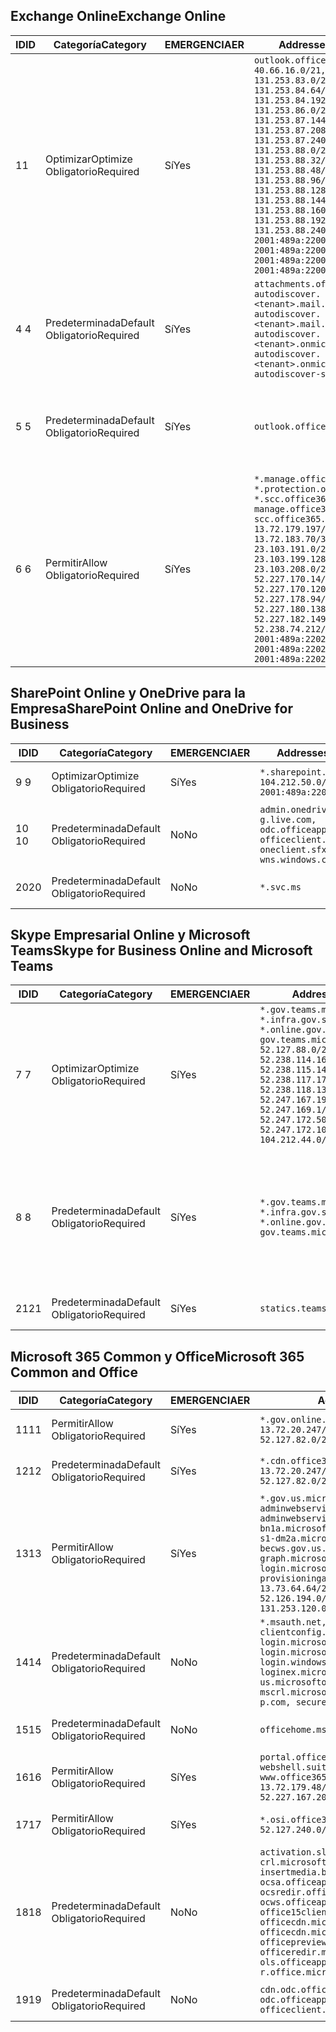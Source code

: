 <!--THIS FILE IS AUTOMATICALLY GENERATED. MANUAL CHANGES WILL BE OVERWRITTEN.-->
<!--Please contact the Office 365 Endpoints team with any questions.-->
<!--USGovGCCHigh endpoints version 2019062800-->
<!--File generated 2019-06-28 11:00:11.8056-->

## <a name="exchange-online"></a><span data-ttu-id="83e50-101">Exchange Online</span><span class="sxs-lookup"><span data-stu-id="83e50-101">Exchange Online</span></span>

<span data-ttu-id="83e50-102">ID</span><span class="sxs-lookup"><span data-stu-id="83e50-102">ID</span></span> | <span data-ttu-id="83e50-103">Categoría</span><span class="sxs-lookup"><span data-stu-id="83e50-103">Category</span></span> | <span data-ttu-id="83e50-104">EMERGENCIA</span><span class="sxs-lookup"><span data-stu-id="83e50-104">ER</span></span> | <span data-ttu-id="83e50-105">Addresses</span><span class="sxs-lookup"><span data-stu-id="83e50-105">Addresses</span></span> | <span data-ttu-id="83e50-106">Puertos</span><span class="sxs-lookup"><span data-stu-id="83e50-106">Ports</span></span>
-- | -------------------- | --- | ------------------------------------------------------------------------------------------------------------------------------------------------------------------------------------------------------------------------------------------------------------------------------------------------------------------------------------------------------------------------------------------------------------------------------------------------ | -------------------------------
<span data-ttu-id="83e50-107">1</span><span class="sxs-lookup"><span data-stu-id="83e50-107">1</span></span> | <span data-ttu-id="83e50-108">Optimizar</span><span class="sxs-lookup"><span data-stu-id="83e50-108">Optimize</span></span><BR><span data-ttu-id="83e50-109">Obligatorio</span><span class="sxs-lookup"><span data-stu-id="83e50-109">Required</span></span> | <span data-ttu-id="83e50-110">Sí</span><span class="sxs-lookup"><span data-stu-id="83e50-110">Yes</span></span> | `outlook.office365.us`<BR>`40.66.16.0/21, 131.253.83.0/26, 131.253.84.64/26, 131.253.84.192/26, 131.253.86.0/24, 131.253.87.144/28, 131.253.87.208/28, 131.253.87.240/28, 131.253.88.0/28, 131.253.88.32/28, 131.253.88.48/28, 131.253.88.96/28, 131.253.88.128/28, 131.253.88.144/28, 131.253.88.160/28, 131.253.88.192/28, 131.253.88.240/28, 2001:489a:2200:28::/62, 2001:489a:2200:3c::/62, 2001:489a:2200:44::/62, 2001:489a:2200:400::/56` | <span data-ttu-id="83e50-111">**TCP:** 443, 80</span><span class="sxs-lookup"><span data-stu-id="83e50-111">**TCP:** 443, 80</span></span>
<span data-ttu-id="83e50-112">4 </span><span class="sxs-lookup"><span data-stu-id="83e50-112">4</span></span> | <span data-ttu-id="83e50-113">Predeterminada</span><span class="sxs-lookup"><span data-stu-id="83e50-113">Default</span></span><BR><span data-ttu-id="83e50-114">Obligatorio</span><span class="sxs-lookup"><span data-stu-id="83e50-114">Required</span></span> | <span data-ttu-id="83e50-115">Sí</span><span class="sxs-lookup"><span data-stu-id="83e50-115">Yes</span></span> | `attachments.office365-net.us, autodiscover.<tenant>.mail.onmicrosoft.com, autodiscover.<tenant>.mail.onmicrosoft.us, autodiscover.<tenant>.onmicrosoft.com, autodiscover.<tenant>.onmicrosoft.us, autodiscover-s.office365.us` | <span data-ttu-id="83e50-116">**TCP:** 443, 80</span><span class="sxs-lookup"><span data-stu-id="83e50-116">**TCP:** 443, 80</span></span>
<span data-ttu-id="83e50-117">5 </span><span class="sxs-lookup"><span data-stu-id="83e50-117">5</span></span> | <span data-ttu-id="83e50-118">Predeterminada</span><span class="sxs-lookup"><span data-stu-id="83e50-118">Default</span></span><BR><span data-ttu-id="83e50-119">Obligatorio</span><span class="sxs-lookup"><span data-stu-id="83e50-119">Required</span></span> | <span data-ttu-id="83e50-120">Sí</span><span class="sxs-lookup"><span data-stu-id="83e50-120">Yes</span></span> | `outlook.office365.us` | <span data-ttu-id="83e50-121">**TCP:** 143, 25, 587, 993, 995</span><span class="sxs-lookup"><span data-stu-id="83e50-121">**TCP:** 143, 25, 587, 993, 995</span></span>
<span data-ttu-id="83e50-122">6 </span><span class="sxs-lookup"><span data-stu-id="83e50-122">6</span></span> | <span data-ttu-id="83e50-123">Permitir</span><span class="sxs-lookup"><span data-stu-id="83e50-123">Allow</span></span><BR><span data-ttu-id="83e50-124">Obligatorio</span><span class="sxs-lookup"><span data-stu-id="83e50-124">Required</span></span> | <span data-ttu-id="83e50-125">Sí</span><span class="sxs-lookup"><span data-stu-id="83e50-125">Yes</span></span> | `*.manage.office365.us, *.protection.office365.us, *.scc.office365.us, manage.office365.us, scc.office365.us`<BR>`13.72.179.197/32, 13.72.183.70/32, 23.103.191.0/24, 23.103.199.128/25, 23.103.208.0/22, 52.227.170.14/32, 52.227.170.120/32, 52.227.178.94/32, 52.227.180.138/32, 52.227.182.149/32, 52.238.74.212/32, 2001:489a:2202:4::/62, 2001:489a:2202:c::/62, 2001:489a:2202:2000::/63` | <span data-ttu-id="83e50-126">**TCP:** 25, 443</span><span class="sxs-lookup"><span data-stu-id="83e50-126">**TCP:** 25, 443</span></span>

## <a name="sharepoint-online-and-onedrive-for-business"></a><span data-ttu-id="83e50-127">SharePoint Online y OneDrive para la Empresa</span><span class="sxs-lookup"><span data-stu-id="83e50-127">SharePoint Online and OneDrive for Business</span></span>

<span data-ttu-id="83e50-128">ID</span><span class="sxs-lookup"><span data-stu-id="83e50-128">ID</span></span> | <span data-ttu-id="83e50-129">Categoría</span><span class="sxs-lookup"><span data-stu-id="83e50-129">Category</span></span> | <span data-ttu-id="83e50-130">EMERGENCIA</span><span class="sxs-lookup"><span data-stu-id="83e50-130">ER</span></span> | <span data-ttu-id="83e50-131">Addresses</span><span class="sxs-lookup"><span data-stu-id="83e50-131">Addresses</span></span> | <span data-ttu-id="83e50-132">Puertos</span><span class="sxs-lookup"><span data-stu-id="83e50-132">Ports</span></span>
-- | -------------------- | --- | ----------------------------------------------------------------------------------------------------------------------- | ----------------
<span data-ttu-id="83e50-133">9 </span><span class="sxs-lookup"><span data-stu-id="83e50-133">9</span></span> | <span data-ttu-id="83e50-134">Optimizar</span><span class="sxs-lookup"><span data-stu-id="83e50-134">Optimize</span></span><BR><span data-ttu-id="83e50-135">Obligatorio</span><span class="sxs-lookup"><span data-stu-id="83e50-135">Required</span></span> | <span data-ttu-id="83e50-136">Sí</span><span class="sxs-lookup"><span data-stu-id="83e50-136">Yes</span></span> | `*.sharepoint.us`<BR>`104.212.50.0/23, 2001:489a:2204:2::/63` | <span data-ttu-id="83e50-137">**TCP:** 443, 80</span><span class="sxs-lookup"><span data-stu-id="83e50-137">**TCP:** 443, 80</span></span>
<span data-ttu-id="83e50-138">10 </span><span class="sxs-lookup"><span data-stu-id="83e50-138">10</span></span> | <span data-ttu-id="83e50-139">Predeterminada</span><span class="sxs-lookup"><span data-stu-id="83e50-139">Default</span></span><BR><span data-ttu-id="83e50-140">Obligatorio</span><span class="sxs-lookup"><span data-stu-id="83e50-140">Required</span></span> | <span data-ttu-id="83e50-141">No</span><span class="sxs-lookup"><span data-stu-id="83e50-141">No</span></span> | `admin.onedrive.us, g.live.com, odc.officeapps.live.com, officeclient.microsoft.com, oneclient.sfx.ms, wns.windows.com` | <span data-ttu-id="83e50-142">**TCP:** 443, 80</span><span class="sxs-lookup"><span data-stu-id="83e50-142">**TCP:** 443, 80</span></span>
<span data-ttu-id="83e50-143">20</span><span class="sxs-lookup"><span data-stu-id="83e50-143">20</span></span> | <span data-ttu-id="83e50-144">Predeterminada</span><span class="sxs-lookup"><span data-stu-id="83e50-144">Default</span></span><BR><span data-ttu-id="83e50-145">Obligatorio</span><span class="sxs-lookup"><span data-stu-id="83e50-145">Required</span></span> | <span data-ttu-id="83e50-146">No</span><span class="sxs-lookup"><span data-stu-id="83e50-146">No</span></span> | `*.svc.ms` | <span data-ttu-id="83e50-147">**TCP:** 443, 80</span><span class="sxs-lookup"><span data-stu-id="83e50-147">**TCP:** 443, 80</span></span>

## <a name="skype-for-business-online-and-microsoft-teams"></a><span data-ttu-id="83e50-148">Skype Empresarial Online y Microsoft Teams</span><span class="sxs-lookup"><span data-stu-id="83e50-148">Skype for Business Online and Microsoft Teams</span></span>

<span data-ttu-id="83e50-149">ID</span><span class="sxs-lookup"><span data-stu-id="83e50-149">ID</span></span> | <span data-ttu-id="83e50-150">Categoría</span><span class="sxs-lookup"><span data-stu-id="83e50-150">Category</span></span> | <span data-ttu-id="83e50-151">EMERGENCIA</span><span class="sxs-lookup"><span data-stu-id="83e50-151">ER</span></span> | <span data-ttu-id="83e50-152">Addresses</span><span class="sxs-lookup"><span data-stu-id="83e50-152">Addresses</span></span> | <span data-ttu-id="83e50-153">Puertos</span><span class="sxs-lookup"><span data-stu-id="83e50-153">Ports</span></span>
-- | -------------------- | --- | --------------------------------------------------------------------------------------------------------------------------------------------------------------------------------------------------------------------------------------------------------------------------------------------------------------------------------- | --------------------------------------------------
<span data-ttu-id="83e50-154">7 </span><span class="sxs-lookup"><span data-stu-id="83e50-154">7</span></span> | <span data-ttu-id="83e50-155">Optimizar</span><span class="sxs-lookup"><span data-stu-id="83e50-155">Optimize</span></span><BR><span data-ttu-id="83e50-156">Obligatorio</span><span class="sxs-lookup"><span data-stu-id="83e50-156">Required</span></span> | <span data-ttu-id="83e50-157">Sí</span><span class="sxs-lookup"><span data-stu-id="83e50-157">Yes</span></span> | `*.gov.teams.microsoft.us, *.infra.gov.skypeforbusiness.us, *.online.gov.skypeforbusiness.us, gov.teams.microsoft.us`<BR>`52.127.88.0/21, 52.238.114.160/32, 52.238.115.146/32, 52.238.117.171/32, 52.238.118.132/32, 52.247.167.192/32, 52.247.169.1/32, 52.247.172.50/32, 52.247.172.103/32, 104.212.44.0/22, 195.134.228.0/22` | <span data-ttu-id="83e50-158">**TCP:** 443, 80</span><span class="sxs-lookup"><span data-stu-id="83e50-158">**TCP:** 443, 80</span></span><BR><span data-ttu-id="83e50-159">**UDP:** 3478</span><span class="sxs-lookup"><span data-stu-id="83e50-159">**UDP:** 3478</span></span>
<span data-ttu-id="83e50-160">8 </span><span class="sxs-lookup"><span data-stu-id="83e50-160">8</span></span> | <span data-ttu-id="83e50-161">Predeterminada</span><span class="sxs-lookup"><span data-stu-id="83e50-161">Default</span></span><BR><span data-ttu-id="83e50-162">Obligatorio</span><span class="sxs-lookup"><span data-stu-id="83e50-162">Required</span></span> | <span data-ttu-id="83e50-163">Sí</span><span class="sxs-lookup"><span data-stu-id="83e50-163">Yes</span></span> | `*.gov.teams.microsoft.us, *.infra.gov.skypeforbusiness.us, *.online.gov.skypeforbusiness.us, gov.teams.microsoft.us` | <span data-ttu-id="83e50-164">**TCP:** 5061, 50000-59999</span><span class="sxs-lookup"><span data-stu-id="83e50-164">**TCP:** 5061, 50000-59999</span></span><BR><span data-ttu-id="83e50-165">**UDP:** 50000-59999</span><span class="sxs-lookup"><span data-stu-id="83e50-165">**UDP:** 50000-59999</span></span>
<span data-ttu-id="83e50-166">21</span><span class="sxs-lookup"><span data-stu-id="83e50-166">21</span></span> | <span data-ttu-id="83e50-167">Predeterminada</span><span class="sxs-lookup"><span data-stu-id="83e50-167">Default</span></span><BR><span data-ttu-id="83e50-168">Obligatorio</span><span class="sxs-lookup"><span data-stu-id="83e50-168">Required</span></span> | <span data-ttu-id="83e50-169">Sí</span><span class="sxs-lookup"><span data-stu-id="83e50-169">Yes</span></span> | `statics.teams.microsoft.com` | <span data-ttu-id="83e50-170">**TCP:** 443</span><span class="sxs-lookup"><span data-stu-id="83e50-170">**TCP:** 443</span></span>

## <a name="microsoft-365-common-and-office"></a><span data-ttu-id="83e50-171">Microsoft 365 Common y Office</span><span class="sxs-lookup"><span data-stu-id="83e50-171">Microsoft 365 Common and Office</span></span> 

<span data-ttu-id="83e50-172">ID</span><span class="sxs-lookup"><span data-stu-id="83e50-172">ID</span></span> | <span data-ttu-id="83e50-173">Categoría</span><span class="sxs-lookup"><span data-stu-id="83e50-173">Category</span></span> | <span data-ttu-id="83e50-174">EMERGENCIA</span><span class="sxs-lookup"><span data-stu-id="83e50-174">ER</span></span> | <span data-ttu-id="83e50-175">Addresses</span><span class="sxs-lookup"><span data-stu-id="83e50-175">Addresses</span></span> | <span data-ttu-id="83e50-176">Puertos</span><span class="sxs-lookup"><span data-stu-id="83e50-176">Ports</span></span>
-- | ------------------- | --- | ---------------------------------------------------------------------------------------------------------------------------------------------------------------------------------------------------------------------------------------------------------------------------------------------------------------------------------------------------------------------------------------------- | ----------------
<span data-ttu-id="83e50-177">11</span><span class="sxs-lookup"><span data-stu-id="83e50-177">11</span></span> | <span data-ttu-id="83e50-178">Permitir</span><span class="sxs-lookup"><span data-stu-id="83e50-178">Allow</span></span><BR><span data-ttu-id="83e50-179">Obligatorio</span><span class="sxs-lookup"><span data-stu-id="83e50-179">Required</span></span> | <span data-ttu-id="83e50-180">Sí</span><span class="sxs-lookup"><span data-stu-id="83e50-180">Yes</span></span> | `*.gov.online.office365.us`<BR>`13.72.20.247/32, 13.72.185.126/32, 52.127.82.0/23` | <span data-ttu-id="83e50-181">**TCP:** 443</span><span class="sxs-lookup"><span data-stu-id="83e50-181">**TCP:** 443</span></span>
<span data-ttu-id="83e50-182">12</span><span class="sxs-lookup"><span data-stu-id="83e50-182">12</span></span> | <span data-ttu-id="83e50-183">Predeterminada</span><span class="sxs-lookup"><span data-stu-id="83e50-183">Default</span></span><BR><span data-ttu-id="83e50-184">Obligatorio</span><span class="sxs-lookup"><span data-stu-id="83e50-184">Required</span></span> | <span data-ttu-id="83e50-185">Sí</span><span class="sxs-lookup"><span data-stu-id="83e50-185">Yes</span></span> | `*.cdn.office365.us`<BR>`13.72.20.247/32, 13.72.185.126/32, 52.127.82.0/23` | <span data-ttu-id="83e50-186">**TCP:** 443</span><span class="sxs-lookup"><span data-stu-id="83e50-186">**TCP:** 443</span></span>
<span data-ttu-id="83e50-187">13</span><span class="sxs-lookup"><span data-stu-id="83e50-187">13</span></span> | <span data-ttu-id="83e50-188">Permitir</span><span class="sxs-lookup"><span data-stu-id="83e50-188">Allow</span></span><BR><span data-ttu-id="83e50-189">Obligatorio</span><span class="sxs-lookup"><span data-stu-id="83e50-189">Required</span></span> | <span data-ttu-id="83e50-190">Sí</span><span class="sxs-lookup"><span data-stu-id="83e50-190">Yes</span></span> | `*.gov.us.microsoftonline.com, adminwebservice.gov.us.microsoftonline.com, adminwebservice-s1-bn1a.microsoftonline.com, adminwebservice-s1-dm2a.microsoftonline.com, becws.gov.us.microsoftonline.com, graph.microsoft.us, login.microsoftonline.us, provisioningapi.gov.us.microsoftonline.com`<BR>`13.73.64.64/26, 13.73.208.128/25, 52.126.194.0/23, 52.244.120.128/25, 131.253.120.0/24` | <span data-ttu-id="83e50-191">**TCP:** 443</span><span class="sxs-lookup"><span data-stu-id="83e50-191">**TCP:** 443</span></span>
<span data-ttu-id="83e50-192">14</span><span class="sxs-lookup"><span data-stu-id="83e50-192">14</span></span> | <span data-ttu-id="83e50-193">Predeterminada</span><span class="sxs-lookup"><span data-stu-id="83e50-193">Default</span></span><BR><span data-ttu-id="83e50-194">Obligatorio</span><span class="sxs-lookup"><span data-stu-id="83e50-194">Required</span></span> | <span data-ttu-id="83e50-195">No</span><span class="sxs-lookup"><span data-stu-id="83e50-195">No</span></span> | `*.msauth.net, *.msftauth.net, clientconfig.microsoftonline-p.net, login.microsoftonline.com, login.microsoftonline-p.com, login.windows.net, loginex.microsoftonline.com, login-us.microsoftonline.com, mscrl.microsoft.com, nexus.microsoftonline-p.com, secure.aadcdn.microsoftonline-p.com` | <span data-ttu-id="83e50-196">**TCP:** 443</span><span class="sxs-lookup"><span data-stu-id="83e50-196">**TCP:** 443</span></span>
<span data-ttu-id="83e50-197">15</span><span class="sxs-lookup"><span data-stu-id="83e50-197">15</span></span> | <span data-ttu-id="83e50-198">Predeterminada</span><span class="sxs-lookup"><span data-stu-id="83e50-198">Default</span></span><BR><span data-ttu-id="83e50-199">Obligatorio</span><span class="sxs-lookup"><span data-stu-id="83e50-199">Required</span></span> | <span data-ttu-id="83e50-200">No</span><span class="sxs-lookup"><span data-stu-id="83e50-200">No</span></span> | `officehome.msocdn.us, prod.msocdn.us` | <span data-ttu-id="83e50-201">**TCP:** 443, 80</span><span class="sxs-lookup"><span data-stu-id="83e50-201">**TCP:** 443, 80</span></span>
<span data-ttu-id="83e50-202">16</span><span class="sxs-lookup"><span data-stu-id="83e50-202">16</span></span> | <span data-ttu-id="83e50-203">Permitir</span><span class="sxs-lookup"><span data-stu-id="83e50-203">Allow</span></span><BR><span data-ttu-id="83e50-204">Obligatorio</span><span class="sxs-lookup"><span data-stu-id="83e50-204">Required</span></span> | <span data-ttu-id="83e50-205">Sí</span><span class="sxs-lookup"><span data-stu-id="83e50-205">Yes</span></span> | `portal.office365.us, webshell.suite.office365.us, www.office365.us`<BR>`13.72.179.48/32, 13.72.188.8/32, 52.227.167.206/32, 52.227.170.242/32` | <span data-ttu-id="83e50-206">**TCP:** 443, 80</span><span class="sxs-lookup"><span data-stu-id="83e50-206">**TCP:** 443, 80</span></span>
<span data-ttu-id="83e50-207">17</span><span class="sxs-lookup"><span data-stu-id="83e50-207">17</span></span> | <span data-ttu-id="83e50-208">Permitir</span><span class="sxs-lookup"><span data-stu-id="83e50-208">Allow</span></span><BR><span data-ttu-id="83e50-209">Obligatorio</span><span class="sxs-lookup"><span data-stu-id="83e50-209">Required</span></span> | <span data-ttu-id="83e50-210">Sí</span><span class="sxs-lookup"><span data-stu-id="83e50-210">Yes</span></span> | `*.osi.office365.us`<BR>`52.127.240.0/20` | <span data-ttu-id="83e50-211">**TCP:** 443</span><span class="sxs-lookup"><span data-stu-id="83e50-211">**TCP:** 443</span></span>
<span data-ttu-id="83e50-212">18</span><span class="sxs-lookup"><span data-stu-id="83e50-212">18</span></span> | <span data-ttu-id="83e50-213">Predeterminada</span><span class="sxs-lookup"><span data-stu-id="83e50-213">Default</span></span><BR><span data-ttu-id="83e50-214">Obligatorio</span><span class="sxs-lookup"><span data-stu-id="83e50-214">Required</span></span> | <span data-ttu-id="83e50-215">No</span><span class="sxs-lookup"><span data-stu-id="83e50-215">No</span></span> | `activation.sls.microsoft.com, crl.microsoft.com, go.microsoft.com, insertmedia.bing.office.net, ocsa.officeapps.live.com, ocsredir.officeapps.live.com, ocws.officeapps.live.com, office15client.microsoft.com, officecdn.microsoft.com, officecdn.microsoft.com.edgesuite.net, officepreviewredir.microsoft.com, officeredir.microsoft.com, ols.officeapps.live.com, r.office.microsoft.com` | <span data-ttu-id="83e50-216">**TCP:** 443, 80</span><span class="sxs-lookup"><span data-stu-id="83e50-216">**TCP:** 443, 80</span></span>
<span data-ttu-id="83e50-217">19</span><span class="sxs-lookup"><span data-stu-id="83e50-217">19</span></span> | <span data-ttu-id="83e50-218">Predeterminada</span><span class="sxs-lookup"><span data-stu-id="83e50-218">Default</span></span><BR><span data-ttu-id="83e50-219">Obligatorio</span><span class="sxs-lookup"><span data-stu-id="83e50-219">Required</span></span> | <span data-ttu-id="83e50-220">No</span><span class="sxs-lookup"><span data-stu-id="83e50-220">No</span></span> | `cdn.odc.officeapps.live.com, odc.officeapps.live.com, officeclient.microsoft.com` | <span data-ttu-id="83e50-221">**TCP:** 443, 80</span><span class="sxs-lookup"><span data-stu-id="83e50-221">**TCP:** 443, 80</span></span>
